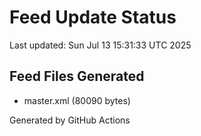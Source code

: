 # Feed Update Status
Last updated: Sun Jul 13 15:31:33 UTC 2025

## Feed Files Generated
- master.xml (80090 bytes)

Generated by GitHub Actions
